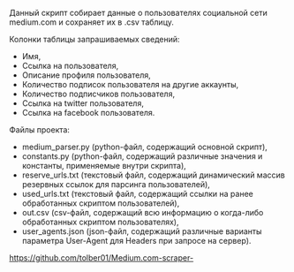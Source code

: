 Данный скрипт собирает данные о пользователях социальной сети medium.com и сохраняет их в .csv таблицу.

Колонки таблицы запрашиваемых сведений:
- Имя,
- Ссылка на пользователя,
- Описание профиля пользователя,
- Количество подписок пользователя на другие аккаунты,
- Количество подписчиков пользователя,
- Ссылка на twitter пользователя,
- Ссылка на facebook пользователя.



Файлы проекта:
- medium_parser.py (python-файл, содержащий основной скрипт),
- constants.py (python-файл, содержащий различные значения и константы, применяемые внутри скрипта),
- reserve_urls.txt (текстовый файл, содержащий динамический массив резервных ссылок для парсинга пользователей),
- used_urls.txt (текстовый файл, содержащий ссылки на ранее обработанных скриптом пользователей),
- out.csv (csv-файл, содержащий всю информацию о когда-либо обработанных скриптом пользователях),
- user_agents.json (json-файл, содержащий различные варианты параметра User-Agent для Headers при запросе на сервер).


https://github.com/tolber01/Medium.com-scraper-
